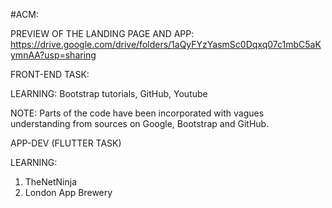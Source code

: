 #ACM:



PREVIEW OF THE LANDING PAGE AND APP:
https://drive.google.com/drive/folders/1aQyFYzYasmSc0Dqxq07c1mbC5aKymnAA?usp=sharing

FRONT-END TASK:

LEARNING:
Bootstrap tutorials, GitHub, Youtube

NOTE:
Parts of the code have been incorporated with vagues understanding from sources on Google, Bootstrap and GitHub.

APP-DEV (FLUTTER TASK)

LEARNING:
1. TheNetNinja
2. London App Brewery
